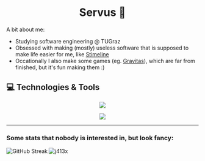 <h1 align="center">Servus 👋</h1>

A bit about me:
- Studying software engineering @ TUGraz
- Obsessed with making (mostly) useless software that is supposed to make life easier for me, like [Stimeline](https://github.com/j413x/Stimeline)
- Occationally I also make some games (eg. [Gravitas](https://ahrja.itch.io/gravitas)), which are far from finished, but it's fun making them :)

## 💻 Technologies & Tools
<p align="center">
  <a href="https://skillicons.dev">
    <img src="https://skillicons.dev/icons?i=java,py,c,cpp,cs,latex,bash" />
  </a>
</p>
<p align="center">
  <a href="https://skillicons.dev">
    <img src="https://skillicons.dev/icons?i=linux,clion,idea,pycharm,rider,unity,vscode,raspberrypi,postgres,mysql,docker,obsidian,arduino" />
  </a>
</p>

---

<h3 align="left">Some stats that nobody is interested in, but look fancy:</h3>
  <img align="left" src="https://github-readme-streak-stats.herokuapp.com?user=j413x&theme=highcontrast&hide_border=true" alt="GitHub Streak" />
  <img src="https://github-readme-stats.vercel.app/api/top-langs?username=j413x&show_icons=true&locale=en&layout=pie" alt="j413x" />
